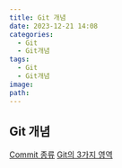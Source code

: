 ```yaml
---
title: Git 개념
date: 2023-12-21 14:08
categories:
  - Git
  - Git개념
tags:
  - Git
  - Git개념
image: 
path:
---
```


## Git 개념
[Commit 종류](https://sonjh919.github.io/posts/Commit-종류)
[Git의 3가지 영역](https://sonjh919.github.io/posts/Git의-3가지-영역)